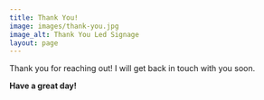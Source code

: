 ```yaml
---
title: Thank You!
image: images/thank-you.jpg
image_alt: Thank You Led Signage
layout: page
---
```


Thank you for reaching out! I will get back in touch with you soon.

**Have a great day!**
